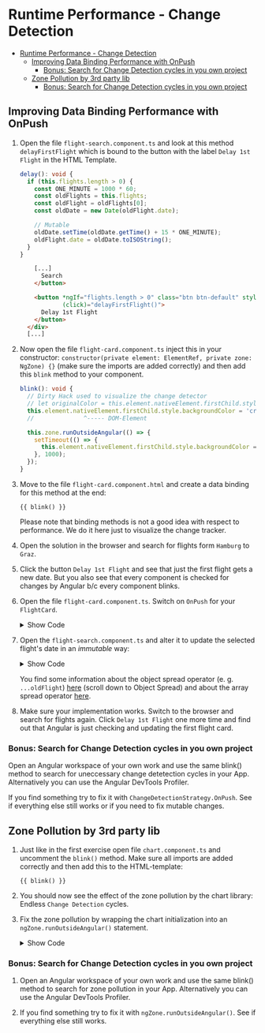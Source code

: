 # Runtime Performance - Change Detection

<!-- TOC -->
* [Runtime Performance - Change Detection](#runtime-performance---change-detection)
  * [Improving Data Binding Performance with OnPush](#improving-data-binding-performance-with-onpush)
    * [Bonus: Search for Change Detection cycles in you own project](#bonus--search-for-change-detection-cycles-in-you-own-project)
  * [Zone Pollution by 3rd party lib](#zone-pollution-by-3rd-party-lib)
    * [Bonus: Search for Change Detection cycles in you own project](#bonus--search-for-change-detection-cycles-in-you-own-project-1)
<!-- TOC -->

## Improving Data Binding Performance with OnPush

1. Open the file `flight-search.component.ts` and look at this method ``delayFirstFlight`` which is bound to the button with the label `Delay 1st Flight` in the HTML Template.

    ```typescript
    delay(): void {
      if (this.flights.length > 0) {
        const ONE_MINUTE = 1000 * 60;
        const oldFlights = this.flights;
        const oldFlight = oldFlights[0];
        const oldDate = new Date(oldFlight.date);

        // Mutable
        oldDate.setTime(oldDate.getTime() + 15 * ONE_MINUTE);
        oldFlight.date = oldDate.toISOString();
      }
    }
    ```

    ```html
        [...]
          Search
        </button>

        <button *ngIf="flights.length > 0" class="btn btn-default" style="margin-left: 10px"
                (click)="delayFirstFlight()">
          Delay 1st Flight
        </button>
      </div>
      [...]
    ```
2. Now open the file `flight-card.component.ts` inject this in your constructor: `constructor(private element: ElementRef, private zone: NgZone) {}` (make sure the imports are added correctly) and then add this `blink` method to your component.

    ```typescript
    blink(): void {
      // Dirty Hack used to visualize the change detector
      // let originalColor = this.element.nativeElement.firstChild.style.backgroundColor;
      this.element.nativeElement.firstChild.style.backgroundColor = 'crimson';
      //              ^----- DOM-Element

      this.zone.runOutsideAngular(() => {
        setTimeout(() => {
          this.element.nativeElement.firstChild.style.backgroundColor = 'white';
        }, 1000);
      });
    }
    ```

3. Move to the file `flight-card.component.html` and create a data binding for this method at the end:
    ```
    {{ blink() }}
    ```
   Please note that binding methods is not a good idea with respect to performance. We do it here just to visualize the change tracker.

4. Open the solution in the browser and search for flights form `Hamburg` to `Graz`.

5. Click the button `Delay 1st Flight` and see that just the first flight gets a new date. But you also see that every component is checked for changes by Angular b/c every component blinks.

6. Open the file `flight-card.component.ts`. Switch on `OnPush` for your `FlightCard`.

    <details>
    <summary>Show Code</summary>
    <p>

    ```typescript

    import {ChangeDetectionStrategy} from '@angular/core';
    [...]
    @Component({
      selector: 'flight-card',
      templateUrl: 'flight-card.component.html',
      changeDetection: ChangeDetectionStrategy.OnPush
    })
    export class FlightCardComponent {
      [...]
    }
    ```

    </p>
    </details>

7. Open the `flight-search.component.ts` and alter it to update the selected flight's date in an *immutable* way:

    <details>
    <summary>Show Code</summary>
    <p>

    ```typescript    
    delay(): void {
      if (this.flights.length > 0) {
        const ONE_MINUTE = 1000 * 60;

        const oldFlights = this.flights;
        const oldFlight = oldFlights[0];
        const oldDate = new Date(oldFlight.date);

        // Mutable
        // oldDate.setTime(oldDate.getTime() + 15 * ONE_MINUTE );
        // oldFlight.date = oldDate.toISOString();

        // Immutable
        const newDate = new Date(oldDate.getTime() + 15 * ONE_MINUTE);
        this.flights[0] = { ...oldFlight, date: newDate.toISOString() };
      }
    }
    ```

   </p>
   </details>

   You find some information about the object spread operator (e. g. `...oldFlight`) [here](https://www.typescriptlang.org/docs/handbook/release-notes/typescript-2-1.html) (scroll down to Object Spread) and about the array spread operator [here](https://developer.mozilla.org/en-US/docs/Web/JavaScript/Reference/Operators/Spread_operator).

8. Make sure your implementation works. Switch to the browser and search for flights again. Click `Delay 1st Flight` one more time and find out that Angular is just checking and updating the first flight card.

### Bonus: Search for Change Detection cycles in you own project

Open an Angular workspace of your own work and use the same blink() method to search for uneccessary change detetection cycles in your App. Alternatively you can use the Angular DevTools Profiler.

If you find something try to fix it with `ChangeDetectionStrategy.OnPush`. See if everything else still works or if you need to fix mutable changes.

##  Zone Pollution by 3rd party lib

1. Just like in the first exercise open file `chart.component.ts` and uncomment the `blink()` method. Make sure all imports are added correctly and then add this to the HTML-template:

    ```
    {{ blink() }}
    ```

2. You should now see the effect of the zone pollution by the chart library: Endless `Change Detection` cycles.

3. Fix the zone pollution by wrapping the chart initialization into an `ngZone.runOutsideAngular()` statement.

    <details>
    <summary>Show Code</summary>
    <p>

    ```typescript    
    ngAfterViewInit(): void {
        this.ngZone.runOutsideAngular(() => {
            this.chart.container(this.container.nativeElement);
            this.chart.draw();
        });
    }
    ```

   </p>
   </details>

### Bonus: Search for Change Detection cycles in you own project

1. Open an Angular workspace of your own work and use the same blink() method to search for zone pollution in your App. Alternatively you can use the Angular DevTools Profiler.

2. If you find something try to fix it with `ngZone.runOutsideAngular()`. See if everything else still works.
